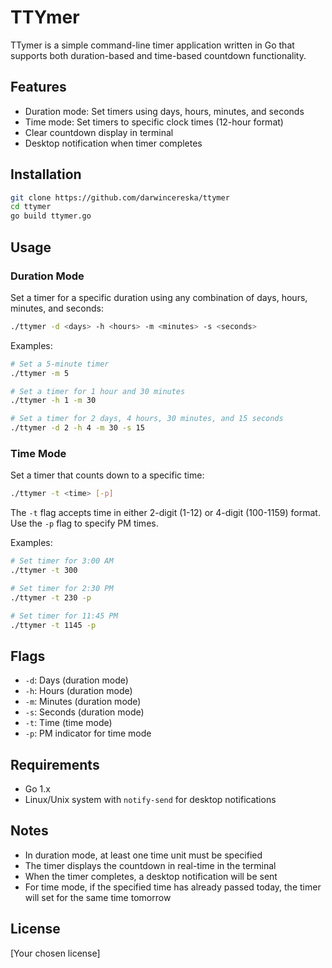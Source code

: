 # TTYmer

TTymer is a simple command-line timer application written in Go that supports both duration-based and time-based countdown functionality.

## Features

- Duration mode: Set timers using days, hours, minutes, and seconds
- Time mode: Set timers to specific clock times (12-hour format)
- Clear countdown display in terminal
- Desktop notification when timer completes

## Installation

```bash
git clone https://github.com/darwincereska/ttymer
cd ttymer
go build ttymer.go
```

## Usage

### Duration Mode
Set a timer for a specific duration using any combination of days, hours, minutes, and seconds:

```bash
./ttymer -d <days> -h <hours> -m <minutes> -s <seconds>
```

Examples:
```bash
# Set a 5-minute timer
./ttymer -m 5

# Set a timer for 1 hour and 30 minutes
./ttymer -h 1 -m 30

# Set a timer for 2 days, 4 hours, 30 minutes, and 15 seconds
./ttymer -d 2 -h 4 -m 30 -s 15
```

### Time Mode
Set a timer that counts down to a specific time:

```bash
./ttymer -t <time> [-p]
```

The `-t` flag accepts time in either 2-digit (1-12) or 4-digit (100-1159) format.
Use the `-p` flag to specify PM times.

Examples:
```bash
# Set timer for 3:00 AM
./ttymer -t 300

# Set timer for 2:30 PM
./ttymer -t 230 -p

# Set timer for 11:45 PM
./ttymer -t 1145 -p
```

## Flags

- `-d`: Days (duration mode)
- `-h`: Hours (duration mode)
- `-m`: Minutes (duration mode)
- `-s`: Seconds (duration mode)
- `-t`: Time (time mode)
- `-p`: PM indicator for time mode

## Requirements

- Go 1.x
- Linux/Unix system with `notify-send` for desktop notifications

## Notes

- In duration mode, at least one time unit must be specified
- The timer displays the countdown in real-time in the terminal
- When the timer completes, a desktop notification will be sent
- For time mode, if the specified time has already passed today, the timer will set for the same time tomorrow

## License

[Your chosen license]
